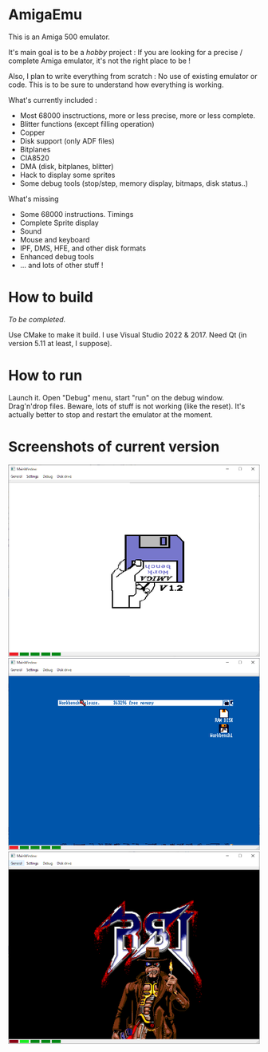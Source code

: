 
# AmigaEmu

This is an Amiga 500 emulator.

It's main goal is to be a *hobby* project : If you are looking for a precise / complete Amiga emulator, it's not the right place to be !

Also, I plan to write everything from scratch : No use of existing emulator or code. This is to be sure to understand how everything is working. 

What's currently included : 
- Most 68000 insctructions, more or less precise, more or less complete.
- Blitter functions (except filling operation)
- Copper
- Disk support (only ADF files)
- Bitplanes
- CIA8520
- DMA (disk, bitplanes, blitter)
- Hack to display some sprites
- Some debug tools (stop/step, memory display, bitmaps, disk status..)

What's missing
- Some 68000 instructions. Timings
- Complete Sprite display 
- Sound
- Mouse and keyboard
- IPF, DMS, HFE, and other disk formats
- Enhanced debug tools
- ... and lots of other stuff !

# How to build 

*To be completed.*

Use CMake to make it build.
I use Visual Studio 2022 & 2017. Need Qt (in version 5.11 at least, I suppose). 

# How to run

Launch it. Open "Debug" menu, start "run" on the debug window.
Drag'n'drop files.
Beware, lots of stuff is not working (like the reset). It's actually better to stop and restart the emulator at the moment.

# Screenshots of current version

![Kickstart is finally up !](resource/kickstart.png)
![Workbench just wait for a mouse](resource/workbench.png)
![Red Sector Megademo](resource/rsi_megademo.png)

